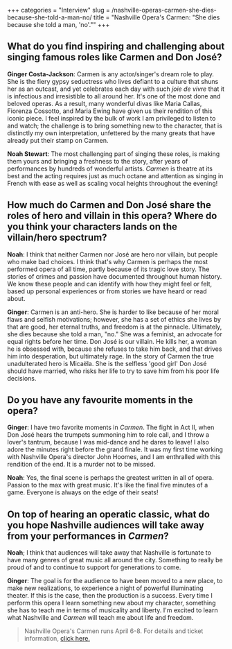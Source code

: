 +++
categories = "Interview"
slug = /nashville-operas-carmen-she-dies-because-she-told-a-man-no/
title = "Nashville Opera&#039;s Carmen: &quot;She dies because she told a man, &#039;no&#039;.&quot;"
+++

## What do you find inspiring and challenging about singing famous roles like Carmen and Don José? 

**Ginger Costa-Jackson**: Carmen is any actor/singer's dream role to play. She is the fiery gypsy seductress who lives defiant to a culture that shuns her as an outcast, and yet celebrates each day with such *joie de vivre* that it is infectious and irresistible to all around her. It's one of the most done and beloved operas. As a result, many wonderful divas like Maria Callas, Fiorenza Cossotto, and Maria Ewing have given us their rendition of this iconic piece. I feel inspired by the bulk of work I am privileged to listen to and watch; the challenge is to bring something new to the character, that is distinctly my own interpretation, unfettered by the many greats that have already put their stamp on Carmen.

**Noah Stewart**: The most challenging part of singing these roles, is making them yours and bringing a freshness to the story, after years of performances by hundreds of wonderful artists. *Carmen* is theatre at its best and the acting requires just as much octane and attention as singing in French with ease as well as scaling vocal heights throughout the evening!
 
## How much do Carmen and Don José share the roles of hero and villain in this opera? Where do you think your characters lands on the villain/hero spectrum? 

**Noah**: I think that neither Carmen nor José are hero nor villain, but people who make bad choices. I think that's why Carmen is perhaps the most performed opera of all time, partly because of its tragic love story. The stories of crimes and passion have documented throughout human history. We know these people and can identify with how they might feel or felt, based up personal experiences or from stories we have heard or read about.

**Ginger**: Carmen is an anti-hero. She is harder to like because of her moral flaws and selfish motivations; however, she has a set of ethics she lives by that are good, her eternal truths, and freedom is at the pinnacle. Ultimately, she dies because she told a man, "no." She was a feminist, an advocate for equal rights before her time. Don José is our villain. He kills her, a woman he is obsessed with, because she refuses to take him back, and that drives him into desperation, but ultimately rage. In the story of Carmen the true unadulterated hero is Micaëla. She is the selfless 'good girl' Don José should have married, who risks her life to try to save him from his poor life decisions.
 
## Do you have any favourite moments in the opera? 

**Ginger**: I have two favorite moments in *Carmen*. The fight in Act II, when Don José hears the trumpets summoning him to role call, and I throw a lover's tantrum, because I was mid-dance and he dares to leave! I also adore the minutes right before the grand finale.  It was my first time working with Nashville Opera's director John Hoomes, and I am enthralled with this rendition of the end. It is a murder not to be missed.

**Noah**: Yes, the final scene is perhaps the greatest written in all of opera. Passion to the max with great music. It's like the final five minutes of a game. Everyone is always on the edge of their seats!
 
## On top of hearing an operatic classic, what do you hope Nashville audiences will take away from your performances in *Carmen*? 

**Noah**; I think that audiences will take away that Nashville is fortunate to have many genres of great music all around the city. Something to really be proud of and to continue to support for generations to come.
 
**Ginger**: The goal is for the audience to have been moved to a new place, to make new realizations, to experience a night of powerful illuminating theater.  If this is the case, then the production is a success.  Every time I perform this opera I learn something new about my character, something she has to teach me in terms of musicality and liberty.  I'm excited to learn what Nashville and *Carmen* will teach me about life and freedom.

>Nashville Opera's Carmen runs April 6-8. For details and ticket information, [click here.](http://www.nashvilleopera.org/carmen)

